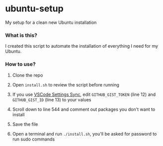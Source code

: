 # ubuntu-setup

My setup for a clean new Ubuntu installation

### What is this?

I created this script to automate the installation of everything I need for my Ubuntu.

### How to use?

1. Clone the repo

2. Open `install.sh` to review the script before running

3. If you use [VSCode Settings Sync](https://github.com/shanalikhan/code-settings-sync), edit `GITHUB_GIST_TOKEN` (line 12) and `GITHUB_GIST_ID` (line 13) to your values

4. Scroll down to line 544 and comment out packages you don't want to install

5. Save the file

6. Open a terminal and run `./install.sh`, you'll be asked for password to run sudo commands
